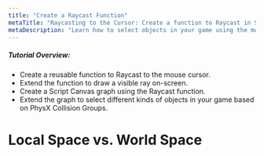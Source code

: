 ```yaml
---
title: "Create a Raycast Function"
metaTitle: "Raycasting to the Cursor: Create a function to Raycast in Script Canvas"
metaDescription: "Learn how to select objects in your game using the mouse cursor.  Filter the objects with Collision Groups"
---
```


##### Tutorial Overview:
-  Create a reusable function to Raycast to the mouse cursor.
-  Extend the function to draw a visible ray on-screen.
-  Create a Script Canvas graph using the Raycast function.
-  Extend the graph to select different kinds of objects in your game based on PhysX Collision Groups.

# Local Space vs. World Space
